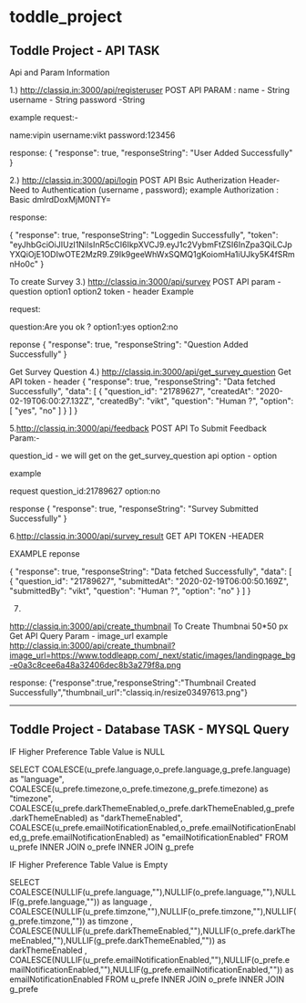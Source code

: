 # toddle_project

Toddle Project - API TASK
--------------------------------------------------------------------------------------------------------------------
Api and Param Information

1.) http://classiq.in:3000/api/registeruser
POST API
PARAM : name - String
username - String
password -String

example
request:-

name:vipin
username:vikt
password:123456

response:
{
    "response": true,
    "responseString": "User Added Successfully"
}

2.) http://classiq.in:3000/api/login
POST API
Bsic Autherization
Header- Need to Authentication (username , password);
example
Authorization : Basic dmlrdDoxMjM0NTY=

response:

{
    "response": true,
    "responseString": "Loggedin Successfully",
    "token": "eyJhbGciOiJIUzI1NiIsInR5cCI6IkpXVCJ9.eyJ1c2VybmFtZSI6InZpa3QiLCJpYXQiOjE1ODIwOTE2MzR9.Z9Ik9geeWhWxSQMQ1gKoiomHa1iUJky5K4fSRmnHo0c"
}

To create Survey
3.) http://classiq.in:3000/api/survey
POST API
param - 
question
option1
option2
token - header
Example

request:

question:Are you ok ?
option1:yes
option2:no

reponse
{
    "response": true,
    "responseString": "Question Added Successfully"
}

Get Survey Question
4.) http://classiq.in:3000/api/get_survey_question
Get API
token - header
{
    "response": true,
    "responseString": "Data fetched Successfully",
    "data": [
        {
            "question_id": "21789627",
            "createdAt": "2020-02-19T06:00:27.132Z",
            "createdBy": "vikt",
            "question": "Human ?",
            "option": [
                "yes",
                "no"
            ]
        }
    ]
}

5.http://classiq.in:3000/api/feedback
POST API
To Submit Feedback 
Param:-

question_id - we will get on the get_survey_question api
option - option 

example

request
question_id:21789627
option:no

response
{
    "response": true,
    "responseString": "Survey Submitted Successfully"
}

6.http://classiq.in:3000/api/survey_result
GET API
TOKEN  -HEADER

EXAMPLE
reponse

{
    "response": true,
    "responseString": "Data fetched Successfully",
    "data": [
        {
            "question_id": "21789627",
            "submittedAt": "2020-02-19T06:00:50.169Z",
            "submittedBy": "vikt",
            "question": "Human ?",
            "option": "no"
        }
    ]
}

7.
http://classiq.in:3000/api/create_thumbnail
To Create Thumbnai 50*50 px
Get API
Query Param - image_url
example
http://classiq.in:3000/api/create_thumbnail?image_url=https://www.toddleapp.com/_next/static/images/landingpage_bg-e0a3c8cee6a48a32406dec8b3a279f8a.png

response:
{"response":true,"responseString":"Thumbnail Created Successfully","thumbnail_url":"classiq.in/resize03497613.png"}

--------------------------------------------------------------------------------------------------------------------------
Toddle Project - Database TASK - MYSQL Query
---------------------------------------------------------------------------------------------------------------------------
IF Higher Preference Table Value is NULL 

SELECT 
COALESCE(u_prefe.language,o_prefe.language,g_prefe.language) as "language",
COALESCE(u_prefe.timezone,o_prefe.timezone,g_prefe.timezone) as "timezone",
COALESCE(u_prefe.darkThemeEnabled,o_prefe.darkThemeEnabled,g_prefe.darkThemeEnabled) as "darkThemeEnabled",
COALESCE(u_prefe.emailNotificationEnabled,o_prefe.emailNotificationEnabled,g_prefe.emailNotificationEnabled) as "emailNotificationEnabled" 
FROM u_prefe INNER JOIN o_prefe INNER JOIN g_prefe


IF Higher Preference Table Value is Empty 

SELECT 
COALESCE(NULLIF(u_prefe.language,""),NULLIF(o_prefe.language,""),NULLIF(g_prefe.language,"")) as language ,
COALESCE(NULLIF(u_prefe.timzone,""),NULLIF(o_prefe.timzone,""),NULLIF(g_prefe.timzone,"")) as timzone ,
COALESCE(NULLIF(u_prefe.darkThemeEnabled,""),NULLIF(o_prefe.darkThemeEnabled,""),NULLIF(g_prefe.darkThemeEnabled,"")) as darkThemeEnabled ,
COALESCE(NULLIF(u_prefe.emailNotificationEnabled,""),NULLIF(o_prefe.emailNotificationEnabled,""),NULLIF(g_prefe.emailNotificationEnabled,"")) as emailNotificationEnabled 
FROM u_prefe INNER JOIN o_prefe INNER JOIN g_prefe























